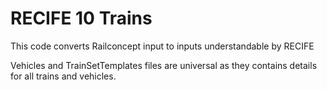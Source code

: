 # RECIFE 10 Trains

This code converts Railconcept input to inputs understandable by RECIFE

Vehicles and TrainSetTemplates files are universal as they contains details for all trains and vehicles.